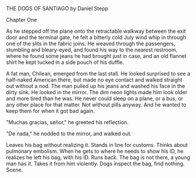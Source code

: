 THE DOGS OF SANTIAGO
by Daniel Stepp

Chapter One

As he stepped off the plane onto the retractable walkway between the exit door and the terminal gate, he felt a bitterly cold July wind whip in through one of the slits in the fabric joins. He weaved through the passengers, stumbling and bleary-eyed, and found his way to the nearest restroom, where he found some jeans he had brought just in case, and an old flannel shirt he kept tucked in a side pouch of his duffle. 

A fat man, Chilean, emerged from the last stall. He looked surprised to see a half-naked American there, but made no eye contact and walked straight out without a nod. The man pulled up his jeans and washed his face in the dirty sink. He looked in the mirror. The dim neon lights made him look older and more tired than he was. He never could sleep on a plane, or a bus, or any other place for that matter. Not without pills anyway. And he wanted to keep them for when it got bad again.

"Muchas gracias, señor," he greeted his reflection.

"De nada," he nodded to the mirror, and walked out.

Leaves his bag without realizing it. Stands in line for customs. Thinks about pulmonary embolism. When he gets to where he needs to show his ID, he realizes he left his bag, with his ID. Runs back. The bag is not there, a young man has it. Takes it from him violently. Dogs inspect the bag, find nothing. Scene.
